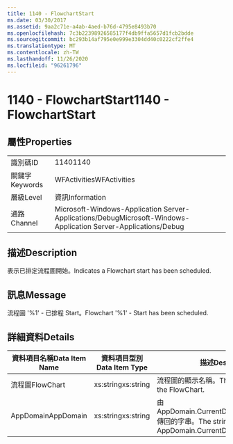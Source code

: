 ```yaml
---
title: 1140 - FlowchartStart
ms.date: 03/30/2017
ms.assetid: 9aa2c71e-a4ab-4aed-b76d-4795e8493b70
ms.openlocfilehash: 7c3b22398926585177f4db9ffa5657d1fcb2bdde
ms.sourcegitcommit: bc293b14af795e0e999e3304dd40c0222cf2ffe4
ms.translationtype: MT
ms.contentlocale: zh-TW
ms.lasthandoff: 11/26/2020
ms.locfileid: "96261796"
---
```

# <a name="1140---flowchartstart"></a><span data-ttu-id="70aa2-102">1140 - FlowchartStart</span><span class="sxs-lookup"><span data-stu-id="70aa2-102">1140 - FlowchartStart</span></span>

## <a name="properties"></a><span data-ttu-id="70aa2-103">屬性</span><span class="sxs-lookup"><span data-stu-id="70aa2-103">Properties</span></span>  
  
|||  
|-|-|  
|<span data-ttu-id="70aa2-104">識別碼</span><span class="sxs-lookup"><span data-stu-id="70aa2-104">ID</span></span>|<span data-ttu-id="70aa2-105">1140</span><span class="sxs-lookup"><span data-stu-id="70aa2-105">1140</span></span>|  
|<span data-ttu-id="70aa2-106">關鍵字</span><span class="sxs-lookup"><span data-stu-id="70aa2-106">Keywords</span></span>|<span data-ttu-id="70aa2-107">WFActivities</span><span class="sxs-lookup"><span data-stu-id="70aa2-107">WFActivities</span></span>|  
|<span data-ttu-id="70aa2-108">層級</span><span class="sxs-lookup"><span data-stu-id="70aa2-108">Level</span></span>|<span data-ttu-id="70aa2-109">資訊</span><span class="sxs-lookup"><span data-stu-id="70aa2-109">Information</span></span>|  
|<span data-ttu-id="70aa2-110">通路</span><span class="sxs-lookup"><span data-stu-id="70aa2-110">Channel</span></span>|<span data-ttu-id="70aa2-111">Microsoft-Windows-Application Server-Applications/Debug</span><span class="sxs-lookup"><span data-stu-id="70aa2-111">Microsoft-Windows-Application Server-Applications/Debug</span></span>|  
  
## <a name="description"></a><span data-ttu-id="70aa2-112">描述</span><span class="sxs-lookup"><span data-stu-id="70aa2-112">Description</span></span>  

 <span data-ttu-id="70aa2-113">表示已排定流程圖開始。</span><span class="sxs-lookup"><span data-stu-id="70aa2-113">Indicates a Flowchart start has been scheduled.</span></span>  
  
## <a name="message"></a><span data-ttu-id="70aa2-114">訊息</span><span class="sxs-lookup"><span data-stu-id="70aa2-114">Message</span></span>  

 <span data-ttu-id="70aa2-115">流程圖 '%1' - 已排程 Start。</span><span class="sxs-lookup"><span data-stu-id="70aa2-115">Flowchart '%1' - Start has been scheduled.</span></span>  
  
## <a name="details"></a><span data-ttu-id="70aa2-116">詳細資料</span><span class="sxs-lookup"><span data-stu-id="70aa2-116">Details</span></span>  
  
|<span data-ttu-id="70aa2-117">資料項目名稱</span><span class="sxs-lookup"><span data-stu-id="70aa2-117">Data Item Name</span></span>|<span data-ttu-id="70aa2-118">資料項目型別</span><span class="sxs-lookup"><span data-stu-id="70aa2-118">Data Item Type</span></span>|<span data-ttu-id="70aa2-119">描述</span><span class="sxs-lookup"><span data-stu-id="70aa2-119">Description</span></span>|  
|--------------------|--------------------|-----------------|  
|<span data-ttu-id="70aa2-120">流程圖</span><span class="sxs-lookup"><span data-stu-id="70aa2-120">FlowChart</span></span>|<span data-ttu-id="70aa2-121">xs:string</span><span class="sxs-lookup"><span data-stu-id="70aa2-121">xs:string</span></span>|<span data-ttu-id="70aa2-122">流程圖的顯示名稱。</span><span class="sxs-lookup"><span data-stu-id="70aa2-122">The display name of the FlowChart.</span></span>|  
|<span data-ttu-id="70aa2-123">AppDomain</span><span class="sxs-lookup"><span data-stu-id="70aa2-123">AppDomain</span></span>|<span data-ttu-id="70aa2-124">xs:string</span><span class="sxs-lookup"><span data-stu-id="70aa2-124">xs:string</span></span>|<span data-ttu-id="70aa2-125">由 AppDomain.CurrentDomain.FriendlyName 傳回的字串。</span><span class="sxs-lookup"><span data-stu-id="70aa2-125">The string returned by AppDomain.CurrentDomain.FriendlyName.</span></span>|
